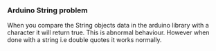 ### Arduino String problem
When you compare the String objects data in the arduino library with a character it will return true.
This is abnormal behaviour. However when done with a string i.e double quotes it works normally.